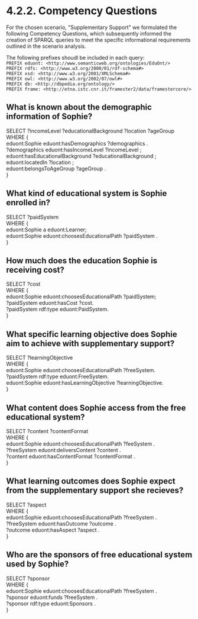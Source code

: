# 4.2.2. Competency Questions

For the chosen scenario, "Supplementary Support" we formulated the following Competency Questions, which subsequently informed the creation of SPARQL queries to meet the specific informational requirements outlined in the scenario analysis.

The following prefixes shoudl be included in each query:  
`PREFIX eduont: <http://www.semanticweb.org/ontologies/EduOnt/>`  
`PREFIX rdfs: <http://www.w3.org/2000/01/rdf-schema#>`   
`PREFIX xsd: <http://www.w3.org/2001/XMLSchema#>`  
`PREFIX owl: <http://www.w3.org/2002/07/owl#>`  
`PREFIX db: <http://dbpedia.org/ontology/>`  
`PREFIX frame: <http://etna.istc.cnr.it/framester2/data/framestercore/>`

## What is known about the demographic information of Sophie?

SELECT ?incomeLevel ?educationalBackground ?location ?ageGroup  
WHERE {  
  eduont:Sophie eduont:hasDemographics ?demographics .  
  ?demographics eduont:hasIncomeLevel ?incomeLevel ;  
                eduont:hasEducationalBackground ?educationalBackground ;  
                eduont:locatedIn ?location ;  
                eduont:belongsToAgeGroup ?ageGroup .  
}

## What kind of educational system is Sophie enrolled in?

SELECT ?paidSystem  
WHERE {  
  eduont:Sophie a eduont:Learner;  
  eduont:Sophie eduont:choosesEducationalPath ?paidSystem .  
}

## How much does the education Sophie is receiving cost?

SELECT ?cost  
WHERE {  
    eduont:Sophie eduont:choosesEducationalPath ?paidSystem;  
    ?paidSystem eduont:hasCost ?cost.  
    ?paidSystem rdf:type eduont:PaidSystem.  
}

## What specific learning objective does Sophie aim to achieve with supplementary support?

SELECT ?learningObjective  
WHERE {  
    eduont:Sophie eduont:choosesEducationalPath ?freeSystem.  
    ?paidSystem rdf:type eduont:FreeSystem.  
    eduont:Sophie eduont:hasLearningObjective ?learningObjective.  
}

## What content does Sophie access from the free educational system?

SELECT ?content ?contentFormat  
WHERE {  
  eduont:Sophie eduont:choosesEducationalPath ?feeSystem .  
  ?freeSystem eduont:deliversContent ?content .  
  ?content eduont:hasContentFormat ?contentFormat .  
}

## What learning outcomes does Sophie expect from the supplementary support she recieves?

SELECT ?aspect  
WHERE {  
  eduont:Sophie eduont:choosesEducationalPath ?freeSystem .  
  ?freeSystem eduont:hasOutcome ?outcome .  
  ?outcome eduont:hasAspect ?aspect .  
}

## Who are the sponsors of free educational system used by Sophie?

SELECT ?sponsor  
WHERE {  
  eduont:Sophie eduont:choosesEducationalPath ?freeSystem .  
  ?sponsor eduont:funds ?freeSystem .  
  ?sponsor rdf:type eduont:Sponsors .  
}